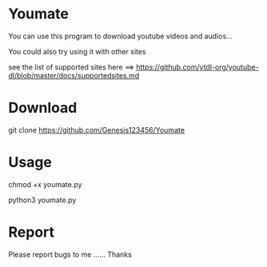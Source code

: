 # Youmate
You can use this program to download youtube videos and audios...

You could also try using it with other sites

see the list of supported sites here ==> https://github.com/ytdl-org/youtube-dl/blob/master/docs/supportedsites.md

# Download
git clone https://github.com/Genesis123456/Youmate

# Usage
chmod +x youmate.py

python3 youmate.py

# Report
Please report bugs to me ......
Thanks
